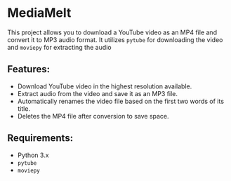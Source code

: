 # MediaMelt

This project allows you to download a YouTube video as an MP4 file and convert it to MP3 audio format. It utilizes `pytube` for downloading the video and `moviepy` for extracting the audio

## Features:
- Download YouTube video in the highest resolution available.
- Extract audio from the video and save it as an MP3 file.
- Automatically renames the video file based on the first two words of its title.
- Deletes the MP4 file after conversion to save space.

## Requirements:
- Python 3.x
- `pytube`
- `moviepy`
